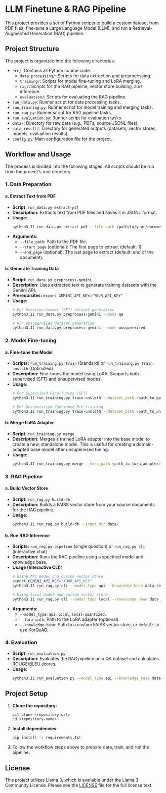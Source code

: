 # LLM Finetune & RAG Pipeline

This project provides a set of Python scripts to build a custom dataset from PDF files, fine-tune a Large Language Model (LLM), and run a Retrieval-Augmented Generation (RAG) pipeline.

## Project Structure

The project is organized into the following directories:

- `src/`: Contains all Python source code.
  - `data_processing/`: Scripts for data extraction and preprocessing.
  - `training/`: Scripts for model fine-tuning and LoRA merging.
  - `rag/`: Scripts for the RAG pipeline, vector store building, and inference.
  - `evaluation/`: Scripts for evaluating the RAG pipeline.
- `run_data.py`: Runner script for data processing tasks.
- `run_training.py`: Runner script for model training and merging tasks.
- `run_rag.py`: Runner script for RAG pipeline tasks.
- `run_evaluation.py`: Runner script for evaluation tasks.
- `data/`: Directory for raw data (e.g., PDFs, source JSONL files).
- `data_result/`: Directory for generated outputs (datasets, vector stores, models, evaluation results).
- `config.py`: Main configuration file for the project.

## Workflow and Usage

The process is divided into the following stages. All scripts should be run from the project's root directory.

### 1. Data Preparation

#### a. Extract Text from PDF
- **Script:** `run_data.py extract-pdf`
- **Description:** Extracts text from PDF files and saves it in JSONL format.
- **Usage:**
  ```bash
  python3.11 run_data.py extract-pdf --file_path /path/to/your/document.pdf
  ```
- **Arguments:**
  - `--file_path`: Path to the PDF file.
  - `--start_page` (optional): The first page to extract (default: 1).
  - `--end_page` (optional): The last page to extract (default: end of the document).

#### b. Generate Training Data
- **Script:** `run_data.py preprocess-gemini`
- **Description:** Uses extracted text to generate training datasets with the Gemini API.
- **Prerequisites:** `export GEMINI_API_KEY="YOUR_API_KEY"`
- **Usage:**
  ```bash
  # For Question-Answer (SFT) dataset generation
  python3.11 run_data.py preprocess-gemini --mode qa

  # For unsupervised dataset generation
  python3.11 run_data.py preprocess-gemini --mode unsupervised
  ```

### 2. Model Fine-tuning

#### a. Fine-tune the Model
- **Scripts:** `run_training.py train` (Standard) or `run_training.py train-unsloth` (Optimized)
- **Description:** Fine-tunes the model using LoRA. Supports both supervised (SFT) and unsupervised modes.
- **Usage:**
  ```bash
  # For Supervised Fine-Tuning (SFT)
  python3.11 run_training.py train-unsloth --dataset_path <path_to_qa_dataset> --mode sft

  # For Unsupervised Continued Pre-training
  python3.11 run_training.py train-unsloth --dataset_path <path_to_unsupervised_dataset> --mode unsupervised
  ```

#### b. Merge LoRA Adapter
- **Script:** `run_training.py merge`
- **Description:** Merges a trained LoRA adapter into the base model to create a new, standalone model. This is useful for creating a domain-adapted base model after unsupervised tuning.
- **Usage:**
  ```bash
  python3.11 run_training.py merge --lora_path <path_to_lora_adapter> --output_dir <path_to_save_merged_model>
  ```

### 3. RAG Pipeline

#### a. Build Vector Store
- **Script:** `run_rag.py build-db`
- **Description:** Builds a FAISS vector store from your source documents for the RAG pipeline.
- **Usage:**
  ```bash
  python3.11 run_rag.py build-db --input_dir data/
  ```

#### b. Run RAG Inference
- **Scripts:** `run_rag.py pipeline` (single question) or `run_rag.py cli` (interactive chat)
- **Description:** Runs the RAG pipeline using a specified model and knowledge base.
- **Usage (Interactive CLI):**
  ```bash
  # Using API model and custom vector store
  export GEMINI_API_KEY="YOUR_API_KEY"
  python3.11 run_rag.py cli --model_type api --knowledge_base data_result/vector_store

  # Using local model and custom vector store
  python3.11 run_rag.py cli --model_type local --knowledge_base data_result/vector_store
  ```
- **Arguments:**
  - `--model_type`: `api`, `local`, `local-quantized`.
  - `--lora-path`: Path to the LoRA adapter (optional).
  - `--knowledge_base`: Path to a custom FAISS vector store, or `default` to use KorQuAD.

### 4. Evaluation

- **Script:** `run_evaluation.py`
- **Description:** Evaluates the RAG pipeline on a QA dataset and calculates ROUGE/BLEU scores.
- **Usage:**
  ```bash
  python3.11 run_evaluation.py --model_type api --knowledge_base data_result/vector_store --num_samples 20
  ```

## Project Setup

1.  **Clone the repository:**
    ```bash
    git clone <repository-url>
    cd <repository-name>
    ```
2.  **Install dependencies:**
    ```bash
    pip install -r requirements.txt
    ```
3.  Follow the workflow steps above to prepare data, train, and run the pipeline.

## License

This project utilizes Llama 3, which is available under the Llama 3 Community License. Please see the [LICENSE](LICENSE) file for the full license text.